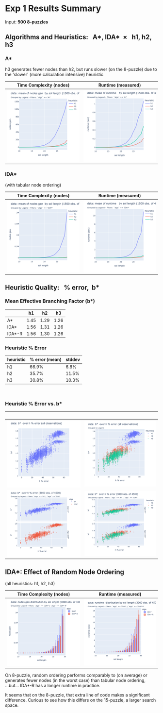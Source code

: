 # Exp 1 Results Summary

Input: **500 8-puzzles**

## Algorithms and Heuristics: &nbsp; A\*, IDA* &nbsp;&times; &nbsp; h1, h2, h3
### A\*
h3 generates fewer nodes than h2, but runs slower (on the 8-puzzle) due to the 'slower' (more calculation intensive) heuristic

Time Complexity (nodes) | Runtime (measured)
------------ | -------------
![A\* Time Complexity](img/astar_nodes_gen.png) | ![A\* Measured Runtime](img/astar_runtime_sec.png)


### IDA\*
(with tabular node ordering)

Time Complexity (nodes) | Runtime (measured)
------------ | -------------
![IDA\* Time Complexity](img/ida_nodes_gen.png) | ![IDA\* Measured Runtime](img/ida_runtime_sec.png)


## Heuristic Quality: &nbsp; % error, &nbsp;b\*
### Mean Effective Branching Factor (b\*)

&nbsp; | h1 | h2 | h3
------------ | ------------- | ------------ | -------------
A\* | 1.45 | 1.29 | 1.26
IDA\* | 1.56 | 1.31 | 1.26
IDA\*-R | 1.56 | 1.30 | 1.26

### Heuristic % Error

heuristic | % error (mean) | stddev
------------ | ------------- | ------------ 
h1 | 66.9% | 6.8% 
h2 | 35.7% | 11.5%
h3 | 30.8% | 10.3%

&nbsp;

### Heuristic % Error vs. b*
&nbsp; | &nbsp;
------------ | -------------
![](img/heuristics_%25error_vs_bstar_all_obs.png) | ![](img/heuristics_%25error_vs_bstar_by_heuristic.png) 
![](img/heuristics_%25error_vs_bstar_by_algo.png) | ![](img/heuristics_%25error_vs_bstar_by_algo&heur.png)


## IDA\*: Effect of Random Node Ordering
(all heuristics: h1, h2, h3)

Time Complexity (nodes) | Runtime (measured)
------------ | -------------
![](img/ida_vs_ida-R_nodesgen_h1h2h3.png) | ![](img/ida_vs_ida-R_runtime_sec_h1h2h3.png)

On 8-puzzle, random ordering performs comparably to (on average) or generates fewer nodes (in the worst case) than tabular node ordering, 
...but... IDA\*-R has a longer runtime in practice. 

It seems that on the 8-puzzle, that extra line of code makes a significant difference. Curious to see how this differs on the 15-puzzle, a larger search space.
